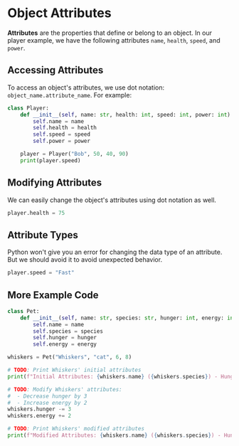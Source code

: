 # Object Attributes
**Attributes** are the properties that define or belong to an object. In our player example, we have the following attributes `name`, `health`, `speed`, and `power`. 

## Accessing Attributes
To access an object's attributes, we use dot notation: `object_name.attribute_name`. For example:

```py
class Player:
    def __init__(self, name: str, health: int, speed: int, power: int):
        self.name = name
        self.health = health
        self.speed = speed
        self.power = power

    player = Player("Bob", 50, 40, 90)
    print(player.speed)
```

## Modifying Attributes
We can easily change the object's attributes using dot notation as well.

```py
player.health = 75
```

## Attribute Types
Python won't give you an error for changing the data type of an attribute. But we should avoid it to avoid unexpected behavior.

```py
player.speed = "Fast"
```

## More Example Code

```py
class Pet:
    def __init__(self, name: str, species: str, hunger: int, energy: int):
        self.name = name
        self.species = species
        self.hunger = hunger
        self.energy = energy

whiskers = Pet("Whiskers", "cat", 6, 8)

# TODO: Print Whiskers' initial attributes
print(f"Initial Attributes: {whiskers.name} ({whiskers.species}) - Hunger: {whiskers.hunger}, Energy: {whiskers.energy}")

# TODO: Modify Whiskers' attributes:
#  - Decrease hunger by 3
#  - Increase energy by 2
whiskers.hunger -= 3
whiskers.energy += 2

# TODO: Print Whiskers' modified attributes
print(f"Modified Attributes: {whiskers.name} ({whiskers.species}) - Hunger: {whiskers.hunger}, Energy: {whiskers.energy}")
```